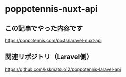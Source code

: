 # poppotennis-nuxt-api

## この記事でやった内容です

https://poppotennis.com/posts/laravel-nuxt-api

## 関連リポジトリ（Laravel側）

https://github.com/kskmatsuo12/poppotennis-laravel-api
